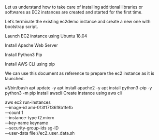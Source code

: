 Let us understand how to take care of installing additional libraries or softwares as EC2 instances are created and started for the first time.

Let’s terminate the existing ec2demo instance and create a new one with bootstrap script.

Launch EC2 instance using Ubuntu 18.04

Install Apache Web Server

Install Python3 Pip

Install AWS CLI using pip

We can use this document as reference to prepare the ec2 instance as it is launched.

#!/bin/bash
apt update -y
apt install apache2 -y
apt install python3-pip -y
python3 -m pip install awscli
Create instance using aws cli

aws ec2 run-instances \
  --image-id ami-013f17f36f8b1fefb \
  --count 1 \
  --instance-type t2.micro \
  --key-name keyname \
  --security-group-ids sg-ID \
  --user-data file://ec2_user_data.sh